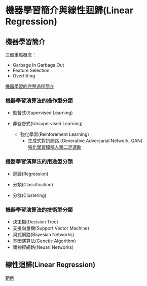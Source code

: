 # 機器學習簡介與線性迴歸(Linear Regression)

## 機器學習簡介

三個重點概念：

 - Garbage In Garbage Out
 - Feature Selection
 - Overfitting

[機器學習的完整過程簡介](https://youtu.be/X3paOmcrTjQ?t=27)

### 機器學習演算法的操作型分類

- 監督式(Supervised Learning)

- 非監督式(Unsupervised Learning)
  - 強化學習(Reinforement Learning)
    - 生成式對抗網路 (Generative Adversarial Network, GAN)  
    [強化學習模擬人類二足運動](https://youtu.be/eVccQ82BekI)

### 機器學習演算法的用途型分類

- 迴歸(Regression)

- 分類(Classification)

- 分群(Clustering)

### 機器學習演算法的技術型分類

- 決策樹(Decision Tree)
- 支援向量機(Support Vector Machine)
- 貝式網路(Bayesian Networks)
- 基因演算法(Genetic Algorithm)
- 類神經網路(Neuarl Networks)

## 線性迴歸(Linear Regression)

[範例](./linear_regression.md)
